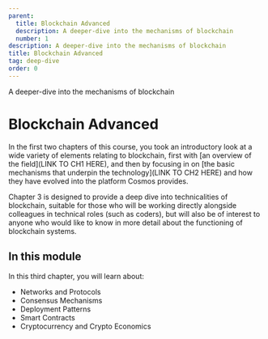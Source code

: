 ```yaml
---
parent:
  title: Blockchain Advanced
  description: A deeper-dive into the mechanisms of blockchain
  number: 1
description: A deeper-dive into the mechanisms of blockchain
title: Blockchain Advanced
tag: deep-dive
order: 0
---
```


<div class="tm-overline tm-rf-1 tm-lh-title tm-medium tm-muted">A deeper-dive into the mechanisms of blockchain</div>
<h1 class="mt-4 mb-6">Blockchain Advanced</h1>

In the first two chapters of this course, you took an introductory look at a wide variety of elements relating to blockchain, first with [an overview of the field](LINK TO CH1 HERE), and then by focusing in on [the basic mechanisms that underpin the technology](LINK TO CH2 HERE) and how they have evolved into the platform Cosmos provides.

Chapter 3 is designed to provide a deep dive into technicalities of blockchain, suitable for those who will be working directly alongside colleagues in technical roles (such as coders), but will also be of interest to anyone who would like to know in more detail about the functioning of blockchain systems.


## In this module

<HighlightBox type="learning">

In this third chapter, you will learn about:

* Networks and Protocols
* Consensus Mechanisms
* Deployment Patterns
* Smart Contracts
* Cryptocurrency and Crypto Economics


</HighlightBox>

<card-module/>
